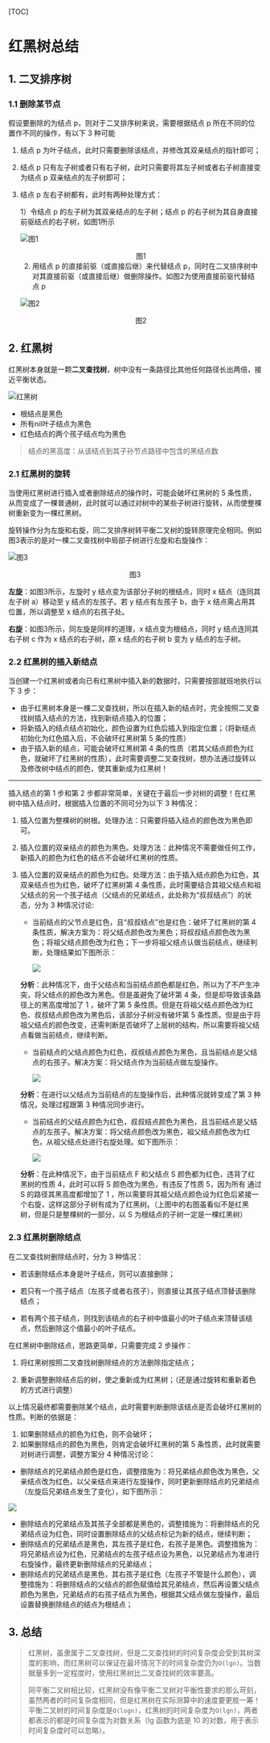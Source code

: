 [TOC]

# 红黑树总结

## 1. 二叉排序树

### 1.1 删除某节点

假设要删除的为结点 p，则对于二叉排序树来说，需要根据结点 p 所在不同的位置作不同的操作，有以下 3 种可能

1. 结点 p 为叶子结点，此时只需要删除该结点，并修改其双亲结点的指针即可；

2. 结点 p 只有左子树或者只有右子树，此时只需要将其左子树或者右子树直接变为结点 p 双亲结点的左子树即可；

3. 结点 p 左右子树都有，此时有两种处理方式：

   1）令结点 p 的左子树为其双亲结点的左子树；结点 p 的右子树为其自身直接前驱结点的右子树，如图1所示

   ![图1](http://data.biancheng.net/uploads/allimg/171016/2-1G016152R32b.png)

   <center>图1</center>

   2)  用结点 p 的直接前驱（或直接后继）来代替结点 p，同时在二叉排序树中对其直接前驱（或直接后继）做删除操作。如图2为使用直接前驱代替结点 p

   ![图2](http://data.biancheng.net/uploads/allimg/171016/2-1G016152T5W2.png)

   <center>图2</center>

## 2. 红黑树

红黑树本身就是一颗**二叉查找树**，树中没有一条路径比其他任何路径长出两倍，接近平衡状态。

![红黑树](http://data.biancheng.net/uploads/allimg/171206/2-1G2061610041F.png)

- 根结点是黑色
- 所有nil叶子结点为黑色
- 红色结点的两个孩子结点均为黑色 

> 结点的黑高度：从该结点到其子孙节点路径中包含的黑结点数



### 2.1 红黑树的旋转

当使用红黑树进行插入或者删除结点的操作时，可能会破坏红黑树的 5 条性质，从而变成了一棵普通树，此时就可以通过对树中的某些子树进行旋转，从而使整棵树重新变为一棵红黑树。

旋转操作分为左旋和右旋，同二叉排序树转平衡二叉树的旋转原理完全相同。例如图3表示的是对一棵二叉查找树中局部子树进行左旋和右旋操作：

![图3](http://data.biancheng.net/uploads/allimg/171206/2-1G2061613253H.png)

<center>图3</center>

**左旋**：如图3所示，左旋时 y 结点变为该部分子树的根结点，同时 x 结点（连同其左子树 a）移动至 y 结点的左孩子。若 y 结点有左孩子 b，由于 x 结点需占用其位置，所以调整至 x 结点的右孩子处。

**右旋**：如图3所示，同左旋是同样的道理，x 结点变为根结点，同时 y 结点连同其右子树 c 作为 x 结点的右子树，原 x 结点的右子树 b 变为 y 结点的左子树。



### 2.2 红黑树的插入新结点

当创建一个红黑树或者向已有红黑树中插入新的数据时，只需要按部就班地执行以下 3 步：

- 由于红黑树本身是一棵二叉查找树，所以在插入新的结点时，完全按照二叉查找树插入结点的方法，找到新结点插入的位置；
- 将新插入的结点结点初始化，颜色设置为红色后插入到指定位置；（将新结点初始化为红色插入后，不会破坏红黑树第 5 条的性质）
- 由于插入新的结点，可能会破坏红黑树第 4 条的性质（若其父结点颜色为红色，就破坏了红黑树的性质），此时需要调整二叉查找树，想办法通过旋转以及修改树中结点的颜色，使其重新成为红黑树！

---

插入结点的第 1 步和第 2 步都非常简单，关键在于最后一步对树的调整！在红黑树中插入结点时，根据插入位置的不同可分为以下 3 种情况：

1. 插入位置为整棵树的树根。处理办法：只需要将插入结点的颜色改为黑色即可。

2. 插入位置的双亲结点的颜色为黑色。处理方法：此种情况不需要做任何工作，新插入的颜色为红色的结点不会破坏红黑树的性质。

3. 插入位置的双亲结点的颜色为红色。处理方法：由于插入结点颜色为红色，其双亲结点也为红色，破坏了红黑树第 4 条性质，此时需要结合其祖父结点和祖父结点的另一个孩子结点（父结点的兄弟结点，此处称为“叔叔结点”）的状态，分为 3 种情况讨论:

   * 当前结点的父节点是红色，且“叔叔结点”也是红色：破坏了红黑树的第 4 条性质，解决方案为：将父结点颜色改为黑色；将叔叔结点颜色改为黑色；将祖父结点颜色改为红色；下一步将祖父结点认做当前结点，继续判断，处理结果如下图所示：

     ![](http://data.biancheng.net/uploads/allimg/171206/2-1G206161H4545.png)

   **分析**：此种情况下，由于父结点和当前结点颜色都是红色，所以为了不产生冲突，将父结点的颜色改为黑色。但是虽避免了破坏第 4 条，但是却导致该条路径上的黑高度增加了 1 ，破坏了第 5 条性质。但是在将祖父结点颜色改为红色、叔叔结点颜色改为黑色后，该部分子树没有破坏第 5 条性质。但是由于将祖父结点的颜色改变，还需判断是否破坏了上层树的结构，所以需要将祖父结点看做当前结点，继续判断。

   * 当前结点的父结点颜色为红色，叔叔结点颜色为黑色，且当前结点是父结点的右孩子。解决方案：将父结点作为当前结点做左旋操作。

     ![](http://data.biancheng.net/uploads/allimg/171206/2-1G206161K4648.png)

   **分析**：在进行以父结点为当前结点的左旋操作后，此种情况就转变成了第 3 种情况，处理过程跟第 3 种情况同步进行。

   * 当前结点的父结点颜色为红色，叔叔结点颜色为黑色，且当前结点是父结点的左孩子。解决方案：将父结点颜色改为黑色，祖父结点颜色改为红色，从祖父结点处进行右旋处理。如下图所示：

     ![](http://data.biancheng.net/uploads/allimg/171206/2-1G206161Q4636.png)

   **分析**：在此种情况下，由于当前结点 F 和父结点 S 颜色都为红色，违背了红黑树的性质 4，此时可以将 S 颜色改为黑色，有违反了性质 5，因为所有 通过 S 的路径其黑高度都增加了 1 ，所以需要将其祖父结点颜色设为红色后紧接一个右旋，这样这部分子树有成为了红黑树。（上图中的右图虽看似不是红黑树，但是只是整棵树的一部分，以 S 为根结点的子树一定是一棵红黑树）



### 2.3 红黑树删除结点

在二叉查找树删除结点时，分为 3 种情况：

- 若该删除结点本身是叶子结点，则可以直接删除；

- 若只有一个孩子结点（左孩子或者右孩子），则直接让其孩子结点顶替该删除结点；

- 若有两个孩子结点，则找到该结点的右子树中值最小的叶子结点来顶替该结点，然后删除这个值最小的叶子结点。

  

在红黑树中删除结点，思路更简单，只需要完成 2 步操作：

1. 将红黑树按照二叉查找树删除结点的方法删除指定结点；

2. 重新调整删除结点后的树，使之重新成为红黑树；（还是通过旋转和重新着色的方式进行调整）

   

以上情况最终都需要删除某个结点，此时需要判断删除该结点是否会破坏红黑树的性质。判断的依据是：

1. 如果删除结点的颜色为红色，则不会破坏；
2. 如果删除结点的颜色为黑色，则肯定会破坏红黑树的第 5 条性质，此时就需要对树进行调整，调整方案分 4 种情况讨论：

- 删除结点的兄弟结点颜色是红色，调整措施为：将兄弟结点颜色改为黑色，父亲结点改为红色，以父亲结点来进行左旋操作，同时更新删除结点的兄弟结点（左旋后兄弟结点发生了变化），如下图所示：
  

![](http://data.biancheng.net/uploads/allimg/171206/2-1G206162042Y4.png)

- 删除结点的兄弟结点及其孩子全部都是黑色的，调整措施为：将删除结点的兄弟结点设为红色，同时设置删除结点的父结点标记为新的结点，继续判断；
- 删除结点的兄弟结点是黑色，其左孩子是红色，右孩子是黑色。调整措施为：将兄弟结点设为红色，兄弟结点的左孩子结点设为黑色，以兄弟结点为准进行右旋操作，最终更新删除结点的兄弟结点；
- 删除结点的兄弟结点是黑色，其右孩子是红色（左孩子不管是什么颜色），调整措施为：将删除结点的父结点的颜色赋值给其兄弟结点，然后再设置父结点颜色为黑色，兄弟结点的右孩子结点为黑色，根据其父结点做左旋操作，最后设置替换删除结点的结点为根结点；



## 3. 总结

> 红黑树，虽隶属于二叉查找树，但是二叉查找树的时间复杂度会受到其树深度的影响，而红黑树可以保证在最坏情况下的时间复杂度仍为`O(lgn)`。当数据量多到一定程度时，使用红黑树比二叉查找树的效率要高。
>
> 同平衡二叉树相比较，红黑树没有像平衡二叉树对平衡性要求的那么苛刻，虽然两者的时间复杂度相同，但是红黑树在实际测算中的速度要更胜一筹！平衡二叉树的时间复杂度是`O(logn)`，红黑树的时间复杂度为`O(lgn)`，两者都表示的都是时间复杂度为对数关系（lg 函数为底是 10 的对数，用于表示时间复杂度时可以忽略）。








